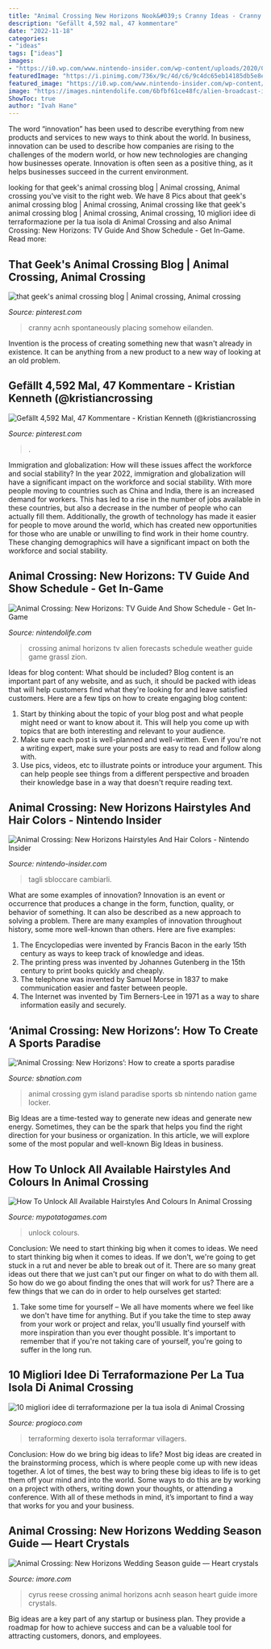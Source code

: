 ```yaml
---
title: "Animal Crossing New Horizons Nook&#039;s Cranny Ideas - Cranny Acnh Spontaneously Placing Somehow Eilanden"
description: "Gefällt 4,592 mal, 47 kommentare"
date: "2022-11-18"
categories:
- "ideas"
tags: ["ideas"]
images:
- "https://i0.wp.com/www.nintendo-insider.com/wp-content/uploads/2020/03/animal_crossing_new_horizons_hairstyles_screenshot.jpeg?fit=1280%2C720&amp;ssl=1"
featuredImage: "https://i.pinimg.com/736x/9c/4d/c6/9c4dc65eb14185db5e8ecf528198b124.jpg"
featured_image: "https://i0.wp.com/www.nintendo-insider.com/wp-content/uploads/2020/03/animal_crossing_new_horizons_hairstyles_screenshot.jpeg?fit=1280%2C720&amp;ssl=1"
image: "https://images.nintendolife.com/6bfbf61ce48fc/alien-broadcast-in-animal-crossing-new-horizons.900x.jpg"
ShowToc: true
author: "Ivah Hane"
---
```



The word “innovation” has been used to describe everything from new products and services to new ways to think about the world. In business, innovation can be used to describe how companies are rising to the challenges of the modern world, or how new technologies are changing how businesses operate. Innovation is often seen as a positive thing, as it helps businesses succeed in the current environment.

	

		
looking for that geek&#039;s animal crossing blog | Animal crossing, Animal crossing you've visit to the right web. We have 8 Pics about that geek&#039;s animal crossing blog | Animal crossing, Animal crossing like that geek&#039;s animal crossing blog | Animal crossing, Animal crossing, 10 migliori idee di terraformazione per la tua isola di Animal Crossing and also Animal Crossing: New Horizons: TV Guide And Show Schedule - Get In-Game. Read more:
		
    
## That Geek&#039;s Animal Crossing Blog | Animal Crossing, Animal Crossing

<img loading=lazy src="https://i.pinimg.com/736x/9c/4d/c6/9c4dc65eb14185db5e8ecf528198b124.jpg" onerror="this.onerror=null;this.src='https://tse3.mm.bing.net/th?id=OIP.-xnrO6i6VBRSevH2VY1t1gHaEK&amp;pid=15.1';" alt="that geek&#039;s animal crossing blog | Animal crossing, Animal crossing">

_Source: pinterest.com_

>cranny acnh spontaneously placing somehow eilanden. 

	

Invention is the process of creating something new that wasn't already in existence. It can be anything from a new product to a new way of looking at an old problem. 

    
## Gefällt 4,592 Mal, 47 Kommentare - Kristian Kenneth (@kristiancrossing

<img loading=lazy src="https://i.pinimg.com/736x/07/a6/b8/07a6b85dc04d2677202776f1959ee852.jpg" onerror="this.onerror=null;this.src='https://tse2.mm.bing.net/th?id=OIP.cKqX122kD9Q6JbNZe8w9OwHaEK&amp;pid=15.1';" alt="Gefällt 4,592 Mal, 47 Kommentare - Kristian Kenneth (@kristiancrossing">

_Source: pinterest.com_

>. 

	

Immigration and globalization: How will these issues affect the workforce and social stability?
In the year 2022, immigration and globalization will have a significant impact on the workforce and social stability. With more people moving to countries such as China and India, there is an increased demand for workers. This has led to a rise in the number of jobs available in these countries, but also a decrease in the number of people who can actually fill them. Additionally, the growth of technology has made it easier for people to move around the world, which has created new opportunities for those who are unable or unwilling to find work in their home country. These changing demographics will have a significant impact on both the workforce and social stability.

    
## Animal Crossing: New Horizons: TV Guide And Show Schedule - Get In-Game

<img loading=lazy src="https://images.nintendolife.com/6bfbf61ce48fc/alien-broadcast-in-animal-crossing-new-horizons.900x.jpg" onerror="this.onerror=null;this.src='https://tse3.mm.bing.net/th?id=OIP.R5VTBJlFg0cVWi8TW0fAAAHaEK&amp;pid=15.1';" alt="Animal Crossing: New Horizons: TV Guide And Show Schedule - Get In-Game">

_Source: nintendolife.com_

>crossing animal horizons tv alien forecasts schedule weather guide game grassl zion. 

	

Ideas for blog content: What should be included?
Blog content is an important part of any website, and as such, it should be packed with ideas that will help customers find what they're looking for and leave satisfied customers. Here are a few tips on how to create engaging blog content:
1. Start by thinking about the topic of your blog post and what people might need or want to know about it. This will help you come up with topics that are both interesting and relevant to your audience. 
2. Make sure each post is well-planned and well-written. Even if you're not a writing expert, make sure your posts are easy to read and follow along with. 
3. Use pics, videos, etc to illustrate points or introduce your argument. This can help people see things from a different perspective and broaden their knowledge base in a way that doesn't require reading text. 

    
## Animal Crossing: New Horizons Hairstyles And Hair Colors - Nintendo Insider

<img loading=lazy src="https://i0.wp.com/www.nintendo-insider.com/wp-content/uploads/2020/03/animal_crossing_new_horizons_hairstyles_screenshot.jpeg?fit=1280%2C720&amp;ssl=1" onerror="this.onerror=null;this.src='https://tse1.mm.bing.net/th?id=OIP.BqiUXOCZw0X1UXYn6HnbogHaEK&amp;pid=15.1';" alt="Animal Crossing: New Horizons Hairstyles And Hair Colors - Nintendo Insider">

_Source: nintendo-insider.com_

>tagli sbloccare cambiarli. 

	

What are some examples of innovation?
Innovation is an event or occurrence that produces a change in the form, function, quality, or behavior of something. It can also be described as a new approach to solving a problem. There are many examples of innovation throughout history, some more well-known than others. Here are five examples:
1. The Encyclopedias were invented by Francis Bacon in the early 15th century as ways to keep track of knowledge and ideas.
2. The printing press was invented by Johannes Gutenberg in the 15th century to print books quickly and cheaply.
3. The telephone was invented by Samuel Morse in 1837 to make communication easier and faster between people. 
4. The Internet was invented by Tim Berners-Lee in 1971 as a way to share information easily and securely. 

    
## ‘Animal Crossing: New Horizons’: How To Create A Sports Paradise

<img loading=lazy src="https://cdn.vox-cdn.com/thumbor/XF1JANd_48z4t6TM9uCKC5aUMOI=/0x0:1280x720/1200x0/filters:focal(0x0:1280x720):no_upscale()/cdn.vox-cdn.com/uploads/chorus_asset/file/19922407/Image_from_iOS__2_.jpg" onerror="this.onerror=null;this.src='https://tse1.mm.bing.net/th?id=OIP.fTe2xSGvj19Z-jiMuEQHfQHaEK&amp;pid=15.1';" alt="‘Animal Crossing: New Horizons’: How to create a sports paradise">

_Source: sbnation.com_

>animal crossing gym island paradise sports sb nintendo nation game locker. 

	

Big Ideas are a time-tested way to generate new ideas and generate new energy. Sometimes, they can be the spark that helps you find the right direction for your business or organization. In this article, we will explore some of the most popular and well-known Big Ideas in business.

    
## How To Unlock All Available Hairstyles And Colours In Animal Crossing

<img loading=lazy src="https://lh3.googleusercontent.com/uQSY_CgIoEuUjLrZfxcJU6MizjJETE5CIrX9jv8ZQajkzoXJDwbocO4I9V8C78OGLK8wTH0kZKiHQIQWMGZc8Zxuh8KqadOjRy1H_onaus8mv1ov1NzRpGW95mqcDWI8iCCJN3Cm" onerror="this.onerror=null;this.src='https://tse2.mm.bing.net/th?id=OIP.UIbPeTzqajb7qEwTYahTSAHaEK&amp;pid=15.1';" alt="How To Unlock All Available Hairstyles And Colours In Animal Crossing">

_Source: mypotatogames.com_

>unlock colours. 

	

Conclusion: We need to start thinking big when it comes to ideas.
We need to start thinking big when it comes to ideas. If we don't, we're going to get stuck in a rut and never be able to break out of it. There are so many great ideas out there that we just can't put our finger on what to do with them all. So how do we go about finding the ones that will work for us? There are a few things that we can do in order to help ourselves get started: 
1) Take some time for yourself – We all have moments where we feel like we don't have time for anything. But if you take the time to step away from your work or project and relax, you'll usually find yourself with more inspiration than you ever thought possible. It's important to remember that if you're not taking care of yourself, you're going to suffer in the long run.

    
## 10 Migliori Idee Di Terraformazione Per La Tua Isola Di Animal Crossing

<img loading=lazy src="http://progioco.com/wp-content/uploads/2021/04/1617924502_483_10-migliori-idee-di-terraformazione-per-la-tua-isola-di.jpg" onerror="this.onerror=null;this.src='https://tse1.mm.bing.net/th?id=OIP.--IW-ugti97USbpB9YpXdgHaEK&amp;pid=15.1';" alt="10 migliori idee di terraformazione per la tua isola di Animal Crossing">

_Source: progioco.com_

>terraforming dexerto isola terraformar villagers. 

	

Conclusion: How do we bring big ideas to life?
Most big ideas are created in the brainstorming process, which is where people come up with new ideas together. A lot of times, the best way to bring these big ideas to life is to get them off your mind and into the world. Some ways to do this are by working on a project with others, writing down your thoughts, or attending a conference. With all of these methods in mind, it’s important to find a way that works for you and your business.

    
## Animal Crossing: New Horizons Wedding Season Guide — Heart Crystals

<img loading=lazy src="https://www.imore.com/sites/imore.com/files/styles/large/public/field/image/2020/04/acnh-wedding-season-005.jpg" onerror="this.onerror=null;this.src='https://tse2.mm.bing.net/th?id=OIP.IEoPV4ynjFLOBO-kzBOekwHaHK&amp;pid=15.1';" alt="Animal Crossing: New Horizons Wedding Season guide — Heart crystals">

_Source: imore.com_

>cyrus reese crossing animal horizons acnh season heart guide imore crystals. 

	

Big ideas are a key part of any startup or business plan. They provide a roadmap for how to achieve success and can be a valuable tool for attracting customers, donors, and employees.

